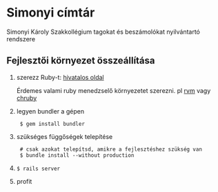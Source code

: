 Simonyi címtár
==============

Simonyi Károly Szakkollégium tagokat és beszámolókat nyilvántartó rendszere

Fejlesztői környezet összeállítása
----------------------------------

1. szerezz Ruby-t: [hivatalos oldal](http://www.ruby-lang.org/en/)

    Érdemes valami ruby menedzselő környezetet szerezni.
    pl [rvm](https://rvm.io/) vagy [chruby](https://github.com/postmodern/chruby)

2. legyen bundler a gépen
        
        $ gem install bundler

3. szükséges függőségek telepítése

        # csak azokat telepítsd, amikre a fejlesztéshez szükség van
        $ bundle install --without production

4. `$ rails server`

5. profit